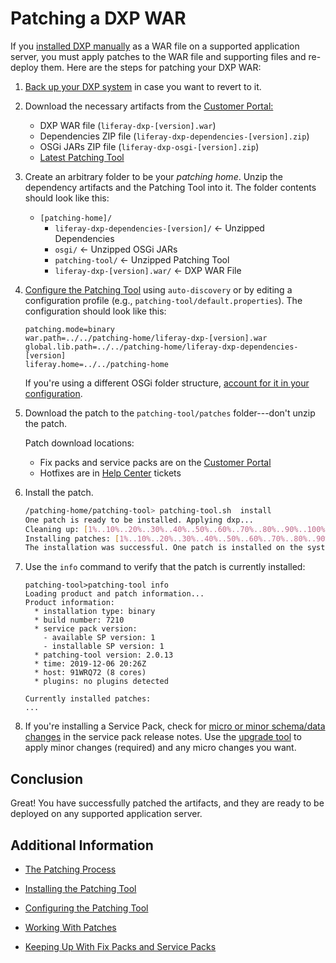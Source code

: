 # Patching a DXP WAR

If you [installed DXP manually](https://help.liferay.com/hc/en-us/articles/360029031451-Obtaining-Liferay-DXP#downloading-the-liferay-war-and-dependency-jars) as a WAR file on a supported application server, you must apply patches to the WAR file and supporting files and re-deploy them. Here are the steps for patching your DXP WAR:

1.  [Back up your DXP system](./02-backing-up.md) in case you want to revert to it. 

1.  Download the necessary artifacts from the [Customer Portal:](https://customer.liferay.com/downloads)

    - DXP WAR file (`liferay-dxp-[version].war`)
    - Dependencies ZIP file (`liferay-dxp-dependencies-[version].zip`)
    - OSGi JARs ZIP file (`liferay-dxp-osgi-[version].zip`) 
    - [Latest Patching Tool](https://customer.liferay.com/downloads?p_p_id=com_liferay_osb_customer_downloads_display_web_DownloadsDisplayPortlet&_com_liferay_osb_customer_downloads_display_web_DownloadsDisplayPortlet_productAssetCategoryId=118191019&_com_liferay_osb_customer_downloads_display_web_DownloadsDisplayPortlet_fileTypeAssetCategoryId=118191066)

1.  Create an arbitrary folder to be your *patching home*. Unzip the dependency artifacts and the Patching Tool into it. The folder contents should look like this:

    - `[patching-home]/`
        - `liferay-dxp-dependencies-[version]/` &larr; Unzipped Dependencies
        - `osgi/` &larr; Unzipped OSGi JARs
        - `patching-tool/` &larr; Unzipped Patching Tool
        - `liferay-dxp-[version].war/` &larr; DXP WAR File

1.  [Configure the Patching Tool](./08-configuring-the-patching-tool.md) using `auto-discovery` or by editing a configuration profile (e.g.,  `patching-tool/default.properties`). The configuration should look like this:

    ```properties
    patching.mode=binary
    war.path=../../patching-home/liferay-dxp-[version].war
    global.lib.path=../../patching-home/liferay-dxp-dependencies-[version]
    liferay.home=../../patching-home
    ```

    If you're using a different OSGi folder structure, [account for it in your configuration](./08-configuring-the-patching-tool.md). 

1.  Download the patch to the `patching-tool/patches` folder---don't unzip the patch. 

    Patch download locations:

    - Fix packs and service packs are on the [Customer Portal](https://customer.liferay.com/downloads) 
    - Hotfixes are in [Help Center](https://help.liferay.com/hc) tickets

1.  Install the patch. 

    ```bash
    /patching-home/patching-tool> patching-tool.sh  install
    One patch is ready to be installed. Applying dxp...
    Cleaning up: [1%..10%..20%..30%..40%..50%..60%..70%..80%..90%..100%]
    Installing patches: [1%..10%..20%..30%..40%..50%..60%..70%..80%..90%...100%]
    The installation was successful. One patch is installed on the system.
    ```

1.  Use the `info` command to verify that the patch is currently installed:

    ```
    patching-tool>patching-tool info
    Loading product and patch information...
    Product information:
      * installation type: binary
      * build number: 7210
      * service pack version:
        - available SP version: 1
        - installable SP version: 1
      * patching-tool version: 2.0.13
      * time: 2019-12-06 20:26Z
      * host: 91WRQ72 (8 cores)
      * plugins: no plugins detected
    
    Currently installed patches: 
    ...
    ```

1.  If you're installing a Service Pack, check for [micro or minor schema/data changes](https://help.liferay.com/hc/en-us/articles/360030959231-Meaningful-Schema-Versioning) in the service pack release notes. Use the [upgrade tool](https://help.liferay.com/hc/en-us/articles/360028711612-Introduction-to-Upgrading-to-Liferay-DXP-7-2) to apply minor changes (required) and any micro changes you want. 

## Conclusion 

Great! You have successfully patched the artifacts, and they are ready to be deployed on any supported application server. 

## Additional Information

- [The Patching Process](./05-the-patching-process.md)

- [Installing the Patching Tool](./07-installing-the-patching-tool.md)

- [Configuring the Patching Tool](./08-configuring-the-patching-tool.md)

- [Working With Patches](./09-working-with-patches.md)

- [Keeping Up With Fix Packs and Service Packs](./11-keeping-up-with-fix-packs.md)

